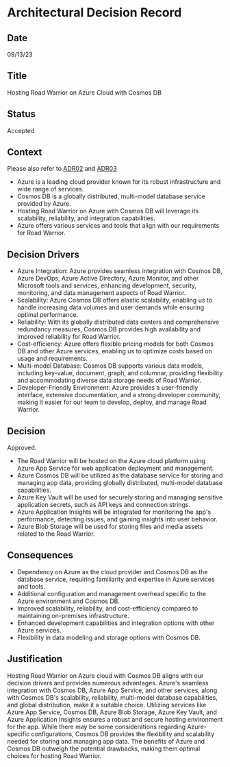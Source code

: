 # Architectural Decision Record
## Date
09/13/23

## Title
Hosting Road Warrior on Azure Cloud with Cosmos DB

## Status
Accepted

## Context 
Please also refer to [ADR02](https://github.com/WKMindSpartans/2023Katas/blob/main/ADRs/ADR002-Platform%20.md) and [ADR03](https://github.com/WKMindSpartans/2023Katas/blob/main/ADRs/ADR003-Storage.md)
- Azure is a leading cloud provider known for its robust infrastructure and wide range of services. 
- Cosmos DB is a globally distributed, multi-model database service provided by Azure. 
- Hosting Road Warrior on Azure with Cosmos DB will leverage its scalability, reliability, and integration capabilities. 
- Azure offers various services and tools that align with our requirements for Road Warrior.

## Decision Drivers 
- Azure Integration: Azure provides seamless integration with Cosmos DB, Azure DevOps, Azure Active Directory, Azure Monitor, and other Microsoft tools and services, enhancing development, security, monitoring, and data management aspects of Road Warrior. 
- Scalability: Azure Cosmos DB offers elastic scalability, enabling us to handle increasing data volumes and user demands while ensuring optimal performance. 
- Reliability: With its globally distributed data centers and comprehensive redundancy measures, Cosmos DB provides high availability and improved reliability for Road Warrior. 
- Cost-efficiency: Azure offers flexible pricing models for both Cosmos DB and other Azure services, enabling us to optimize costs based on usage and requirements. 
- Multi-model Database: Cosmos DB supports various data models, including key-value, document, graph, and columnar, providing flexibility and accommodating diverse data storage needs of Road Warrior. 
- Developer-Friendly Environment: Azure provides a user-friendly interface, extensive documentation, and a strong developer community, making it easier for our team to develop, deploy, and manage Road Warrior.

## Decision
Approved. 
- The Road Warrior will be hosted on the Azure cloud platform using Azure App Service for web application deployment and management. 
- Azure Cosmos DB will be utilized as the database service for storing and managing app data, providing globally distributed, multi-model database capabilities. 
- Azure Key Vault will be used for securely storing and managing sensitive application secrets, such as API keys and connection strings. 
- Azure Application Insights will be integrated for monitoring the app's performance, detecting issues, and gaining insights into user behavior. 
- Azure Blob Storage will be used for storing files and media assets related to the Road Warrior. 

## Consequences
- Dependency on Azure as the cloud provider and Cosmos DB as the database service, requiring familiarity and expertise in Azure services and tools. 
- Additional configuration and management overhead specific to the Azure environment and Cosmos DB. 
- Improved scalability, reliability, and cost-efficiency compared to maintaining on-premises infrastructure. 
- Enhanced development capabilities and integration options with other Azure services. 
- Flexibility in data modeling and storage options with Cosmos DB. 

## Justification 
Hosting Road Warrior on Azure cloud with Cosmos DB aligns with our decision drivers and provides numerous advantages. Azure's seamless integration with Cosmos DB, Azure App Service, and other services, along with Cosmos DB's scalability, reliability, multi-model database capabilities, and global distribution, make it a suitable choice. Utilizing services like Azure App Service, Cosmos DB, Azure Blob Storage, Azure Key Vault, and Azure Application Insights ensures a robust and secure hosting environment for the app. While there may be some considerations regarding Azure-specific configurations, Cosmos DB provides the flexibility and scalability needed for storing and managing app data. The benefits of Azure and Cosmos DB outweigh the potential drawbacks, making them optimal choices for hosting Road Warrior.

